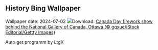 ## History Bing Wallpaper
Wallpaper date: 2024-07-02
![](https://www.bing.com/th?id=OHR.CanadaDayOttawa_EN-CA8916971167_UHD.jpg&w=1000)Download: [Canada Day firework show behind the National Gallery of Canada, Ottawa (© gqxue/iStock Editorial/Gettty Images)](https://www.bing.com/th?id=OHR.CanadaDayOttawa_EN-CA8916971167_UHD.jpg)

Auto get programm by LtgX
